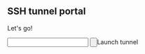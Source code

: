 ## SSH tunnel portal

Let's go!

<div id="main-section">
  <input type="text" id="username-input" />
  <input type="button" onclick=downloadScript()>Launch tunnel</button>
</div>



<script>
  function getConfig() {
    var a = document.createElement('a')
    a.href = 'data:text/plain;charset=UTF8,' + encodeURI(configFromPage())
    a.download = 'start_tunnel.sh'
    a.click()
  }

  function configFromPage() {
    var username = document.getElementById('username-input').value
    return 'curl --connect-timeout 90 --retry 5 --location ' +
           'https://github.com/msf-ocb/remote-tunnels/raw/master/remote/create_tunnel.sh | ' +
           'bash -s -- "ramses" "~/.ssh/id_ec" "6012" ""'
  }
</script>

